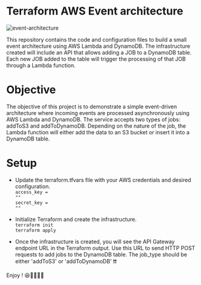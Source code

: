 # Terraform AWS Event architecture

![event-architecture](https://github.com/imdounia/terraform_aws/assets/78279860/55bbe7f4-539f-4928-8cf4-933c22fec0b5)

This repository contains the code and configuration files to build a small event architecture using AWS Lambda and DynamoDB. The infrastructure created will include an API that allows adding a JOB to a DynamoDB table. Each new JOB added to the table will trigger the processing of that JOB through a Lambda function.

# Objective
The objective of this project is to demonstrate a simple event-driven architecture where incoming events are processed asynchronously using AWS Lambda and DynamoDB. The service accepts two types of jobs: addToS3 and addToDynamoDB. Depending on the nature of the job, the Lambda function will either add the data to an S3 bucket or insert it into a DynamoDB table.

# Setup
* Update the terraform.tfvars file with your AWS credentials and desired configuration. <br>
<code>access_key = "<your-access-key>"</code><br>
<code>secret_key = "<your-secret-key>"</code>

* Initialize Terraform and create the infrastructure.<br>
<code>terraform init</code><br>
<code>terraform apply</code>

* Once the infrastructure is created, you will see the API Gateway endpoint URL in the Terraform output. Use this URL to send HTTP POST requests to add jobs to the DynamoDB table. The job_type should be either 'addToS3' or 'addToDynamoDB' ❗❗

Enjoy ! 😆👊🤘💓🙈

